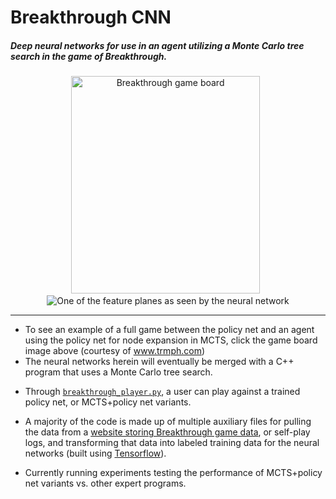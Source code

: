 # Breakthrough CNN
##### Deep neural networks for use in an agent utilizing a Monte Carlo tree search in the game of Breakthrough. 
<div align="center">
<a href="http://www.trmph.com/breakthrough/board#8,g2h3b7b6h1g2c7c6h3g4g7f6h2g3h8g7g3f4h7g6b2c3b6c5a1b2a8b7a2b3a7b6e2d3g6g5d2e3d7e6b3c4b6b5f2g3e7d6g2f3d8e7c2b3d6e5b3b4e7d6f3e4b7b6d1c2e8d7e1f2d6d5c4d5c6d5f2f3d7d6d3d4g7g6c2d3c5c4c1c2e5d4e3d4e6e5f4e5f6e5g1f2f7e6f2e3e5d4e3d4e6e5f1f2c4d3c2d3d5e4d3e4b5c4b1c2e5d4c3d4b6b5g4f5c4c3b2c3b5a4f5g6a4a3d4d5a3b2d5c6b2c1"><img src="https://cloud.githubusercontent.com/assets/13070236/23641302/872ea850-02a7-11e7-9be4-49c37f803c27.JPG" title="Breakthrough game board" style="width:302px;height:348px;"></img></a>
  <img src="https://cloud.githubusercontent.com/assets/13070236/23594196/f8bf7854-01cc-11e7-9823-4e0a9bd4d2b8.png" title="One of the feature planes as seen by the neural network"></img>
</div>

-----------------

- To see an example of a full game between the policy net and an agent using the policy net for node expansion in MCTS, click the game board image above (courtesy of www.trmph.com)
- The neural networks herein will eventually be merged with a C++ program that uses a Monte Carlo tree search.<p>
- Through [`breakthrough_player.py`](../master/Breakthrough_Player/breakthrough_player.py), a user can play against a trained policy net, or MCTS+policy net variants.<p> 
- A majority of the code is made up of multiple auxiliary files for pulling the data from a <a href="https://www.littlegolem.net/jsp/games/gamedetail.jsp?gtid=brkthr">website storing Breakthrough game data</a>, or self-play logs, and transforming that data into labeled training data for the neural networks (built using <a href="https://github.com/tensorflow/tensorflow"> Tensorflow</a>).<p><p> 
- Currently running experiments testing the performance of MCTS+policy net variants vs. other expert programs.


